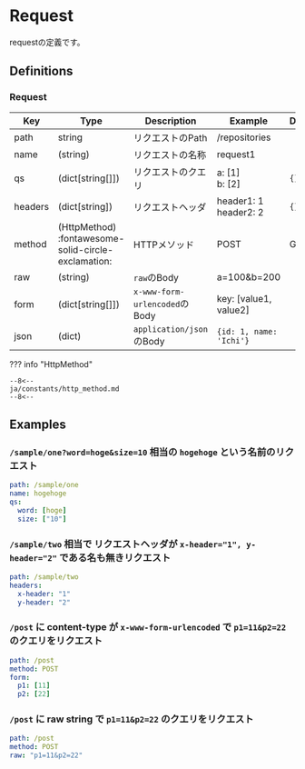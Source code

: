 Request
=======

requestの定義です。

Definitions
-----------

### Request

| Key     | Type                          | Description                   | Example                  | Default |
| ------- | ----------------------------- | ----------------------------- | ------------------------ | ------- |
| path    | string                        | リクエストのPath              | /repositories            |         |
| name    | (string)                      | リクエストの名称              | request1                 |         |
| qs      | (dict[string[]])              | リクエストのクエリ            | a: [1]<br>b: [2]         | `{}`    |
| headers | (dict[string])                | リクエストヘッダ              | header1: 1<br>header2: 2 | `{}`    |
| method  | (HttpMethod) :fontawesome-solid-circle-exclamation: | HTTPメソッド                  | POST                     | GET     |
| raw     | (string)                      | `raw`のBody                   | a=100&b=200              |         |
| form    | (dict[string[]])              | `x-www-form-urlencoded`のBody | key: [value1, value2]    |         |
| json    | (dict)                        | `application/json`のBody      | `{id: 1, name: 'Ichi'}`  |         |

??? info "HttpMethod"

    --8<--
    ja/constants/http_method.md
    --8<--


Examples
--------

### `/sample/one?word=hoge&size=10` 相当の `hogehoge` という名前のリクエスト

```yaml
path: /sample/one
name: hogehoge
qs:
  word: [hoge]
  size: ["10"]
```

### `/sample/two` 相当で リクエストヘッダが `x-header="1", y-header="2"` である名も無きリクエスト

```yaml
path: /sample/two
headers:
  x-header: "1"
  y-header: "2"
```

### `/post` に content-type が `x-www-form-urlencoded` で `p1=11&p2=22` のクエリをリクエスト

```yaml
path: /post
method: POST
form:
  p1: [11]
  p2: [22]
```

### `/post` に raw string で `p1=11&p2=22` のクエリをリクエスト

```yaml
path: /post
method: POST
raw: "p1=11&p2=22"
```
